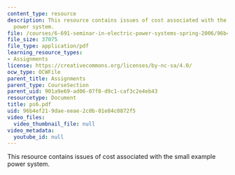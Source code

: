 ```yaml
---
content_type: resource
description: This resource contains issues of cost associated with the small example
  power system.
file: /courses/6-691-seminar-in-electric-power-systems-spring-2006/96b4ef219daeeeae2c0b01e84c0872f5_ps6.pdf
file_size: 37075
file_type: application/pdf
learning_resource_types:
- Assignments
license: https://creativecommons.org/licenses/by-nc-sa/4.0/
ocw_type: OCWFile
parent_title: Assignments
parent_type: CourseSection
parent_uid: 901a9e69-ad06-07f8-d9c1-caf3c2e4eb43
resourcetype: Document
title: ps6.pdf
uid: 96b4ef21-9dae-eeae-2c0b-01e84c0872f5
video_files:
  video_thumbnail_file: null
video_metadata:
  youtube_id: null
---
```

This resource contains issues of cost associated with the small example power system.